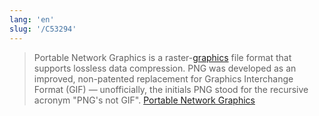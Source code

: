 ```yaml
---
lang: 'en'
slug: '/C53294'
---
```


> Portable Network Graphics is a raster-[graphics](./../.././docs/pages/Graphics.md) file format that supports lossless data compression. PNG was developed as an improved, non-patented replacement for Graphics Interchange Format (GIF) — unofficially, the initials PNG stood for the recursive acronym "PNG's not GIF". [Portable Network Graphics](https://en.wikipedia.org/wiki/Portable_Network_Graphics)

<head>
  <html lang="en-US"/>
</head>

